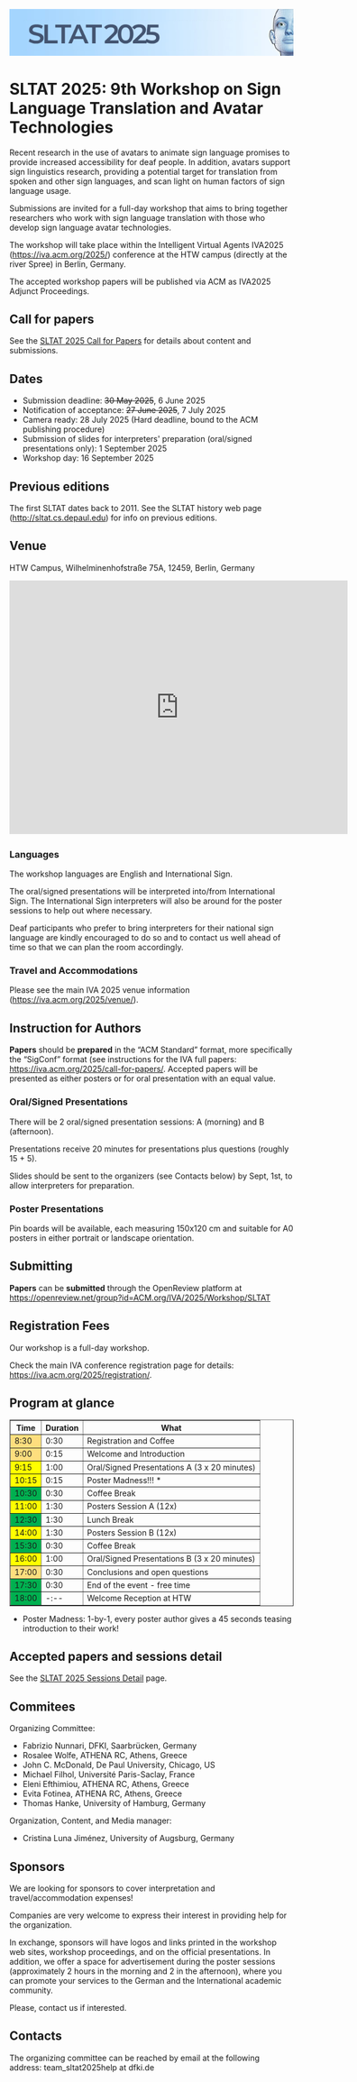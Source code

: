 ![SLTAT 2025 logo](sltat2025-logo.png)

# SLTAT 2025: 9th Workshop on Sign Language Translation and Avatar Technologies

Recent research in the use of avatars to animate sign language promises to provide increased accessibility for deaf people. In addition, avatars support sign linguistics research, providing a potential target for translation from spoken and other sign languages, and scan light on human factors of sign language usage.

Submissions are invited for a full-day workshop that aims to bring together researchers who work with sign language translation with those who develop sign language avatar technologies.

The workshop will take place within the Intelligent Virtual Agents IVA2025 (<a href="https://iva.acm.org/2025/" target="_new">https://iva.acm.org/2025/</a>) conference at the HTW campus (directly at the river Spree) in Berlin, Germany.

The accepted workshop papers will be published via ACM as IVA2025 Adjunct Proceedings.

## Call for papers

See the [SLTAT 2025 Call for Papers](SLTAT2025-CFP.md) for details about content and submissions.

## Dates

* Submission deadline: ~~30 May 2025~~, 6 June 2025
* Notification of acceptance: ~~27 June 2025~~, 7 July 2025
* Camera ready: 28 July 2025 (Hard deadline, bound to the ACM publishing procedure)
* Submission of slides for interpreters' preparation (oral/signed presentations only): 1 September 2025
* Workshop day: 16 September 2025

## Previous editions

The first SLTAT dates back to 2011.
See the SLTAT history web page (<a href="http://sltat.cs.depaul.edu" target="_new">http://sltat.cs.depaul.edu</a>) for info on previous editions.

## Venue

HTW Campus,
Wilhelminenhofstraße 75A, 12459,
Berlin,
Germany

<iframe src="https://www.google.com/maps/embed?pb=!1m18!1m12!1m3!1d9724.904697700742!2d13.507379287158205!3d52.45693119999999!2m3!1f0!2f0!3f0!3m2!1i1024!2i768!4f13.1!3m3!1m2!1s0x47a848bc4c146fdd%3A0xcdaef78fbd909c09!2sHochschule%20f%C3%BCr%20Technik%20und%20Wirtschaft%20Berlin%20(HTW%20Berlin)%20-%20Campus%20Wilhelminenhof!5e0!3m2!1sen!2sit!4v1752764239928!5m2!1sen!2sit" width="600" height="450" style="border:0;" allowfullscreen="" loading="lazy" referrerpolicy="no-referrer-when-downgrade"></iframe>

### Languages

The workshop languages are English and International Sign.

The oral/signed presentations will be interpreted into/from International Sign. The International Sign interpreters will also be around for the poster sessions to help out where necessary.

Deaf participants who prefer to bring interpreters for their national sign language are kindly encouraged to do so and to contact us well ahead of time so that we can plan the room accordingly.

### Travel and Accommodations

Please see the main IVA 2025 venue information (<a href="https://iva.acm.org/2025/venue/" target="_new">https://iva.acm.org/2025/venue/</a>).


## Instruction for Authors

**Papers** should be **prepared** in the “ACM Standard” format, more specifically the “SigConf” format (see instructions for the IVA full papers: <a href="https://iva.acm.org/2025/call-for-papers/" target="_new">https://iva.acm.org/2025/call-for-papers/</a>.
Accepted papers will be presented as either posters or for oral presentation with an equal value.


### Oral/Signed Presentations

There will be 2 oral/signed presentation sessions: A (morning) and B (afternoon).

Presentations receive 20 minutes for presentations plus questions (roughly 15 + 5).

Slides should be sent to the organizers (see Contacts below) by Sept, 1st, to allow interpreters for preparation.

### Poster Presentations

Pin boards will be available, each measuring 150x120 cm and suitable for A0 posters in either portrait or landscape orientation.

## Submitting

**Papers** can be **submitted** through the OpenReview platform at <a href="https://openreview.net/group?id=ACM.org/IVA/2025/Workshop/SLTAT" target="_new">https://openreview.net/group?id=ACM.org/IVA/2025/Workshop/SLTAT</a>


## Registration Fees

Our workshop is a full-day workshop.

Check the main IVA conference registration page for details: <a href="https://iva.acm.org/2025/registration/" target="_new">https://iva.acm.org/2025/registration/</a>.


## Program at glance


<table border="1">
  <thead>
    <tr>
      <th>Time</th>
      <th>Duration</th>
      <th>What</th>
    </tr>
  </thead>
  <tbody>
    <tr>
      <td style="background-color:rgba(255, 191, 0, 0.5);">8:30</td>
      <td>0:30</td>
      <td>Registration and Coffee</td>
    </tr>
    <tr>
      <td style="background-color: rgba(255, 191, 0, 0.5);">9:00</td>
      <td>0:15</td>
      <td>Welcome and Introduction</td>
    </tr>
    <tr>
      <td style="background-color: #FFFF00;">9:15</td>
      <td>1:00</td>
      <td>Oral/Signed Presentations A (3 x 20 minutes)</td>
    </tr>
    <tr>
      <td style="background-color: #FFFF00;">10:15</td>
      <td>0:15</td>
      <td>Poster Madness!!! *</td>
    </tr>
    <tr>
      <td style="background-color: #00B050;">10:30</td>
      <td>0:30</td>
      <td>Coffee Break</td>
    </tr>
    <tr>
      <td style="background-color: #FFFF00;">11:00</td>
      <td>1:30</td>
      <td>Posters Session A (12x)</td>
    </tr>
    <tr>
      <td style="background-color: #00B050;">12:30</td>
      <td>1:30</td>
      <td>Lunch Break</td>
    </tr>
    <tr>
      <td style="background-color: #FFFF00;">14:00</td>
      <td>1:30</td>
      <td>Posters Session B (12x)</td>
    </tr>
    <tr>
      <td style="background-color: #00B050;">15:30</td>
      <td>0:30</td>
      <td>Coffee Break</td>
    </tr>
    <tr>
      <td style="background-color: #FFFF00;">16:00</td>
      <td>1:00</td>
      <td>Oral/Signed Presentations B (3 x 20 minutes)</td>
    </tr>
    <tr>
      <td style="background-color: rgba(255, 191, 0, 0.5);">17:00</td>
      <td>0:30</td>
      <td>Conclusions and open questions</td>
    </tr>
    <tr>
      <td style="background-color: #00B050;">17:30</td>
      <td>0:30</td>
      <td>End of the event - free time</td>
    </tr>
    <tr>
      <td style="background-color: #00B050;">18:00</td>
      <td>-:--</td>
      <td>Welcome Reception at HTW</td>
    </tr>
  </tbody>
</table>

* Poster Madness: 1-by-1, every poster author gives a 45 seconds teasing introduction to their work!

## Accepted papers and sessions detail

See the [SLTAT 2025 Sessions Detail](SLTAT2025-SessionsDetail.md) page.

## Commitees

Organizing Committee:

* Fabrizio Nunnari, DFKI, Saarbrücken, Germany
* Rosalee Wolfe, ATHENA RC, Athens, Greece
* John C. McDonald, De Paul University, Chicago, US
* Michael Filhol, Université Paris-Saclay, France
* Eleni Efthimiou, ATHENA RC, Athens, Greece
* Evita Fotinea, ATHENA RC, Athens, Greece
* Thomas Hanke, University of Hamburg, Germany

Organization, Content, and Media manager:

* Cristina Luna Jiménez, University of Augsburg, Germany


## Sponsors

We are looking for sponsors to cover interpretation and travel/accommodation expenses!

Companies are very welcome to express their interest in providing help for the organization.

In exchange, sponsors will have logos and links printed in the workshop web sites, workshop proceedings, and on the official presentations.
In addition, we offer a space for advertisement during the poster sessions (approximately 2 hours in the morning and 2 in the afternoon), where you can promote your services to the German and the International academic community.

Please, contact us if interested.


## Contacts

The organizing committee can be reached by email at the following address: team_sltat2025help at dfki.de
